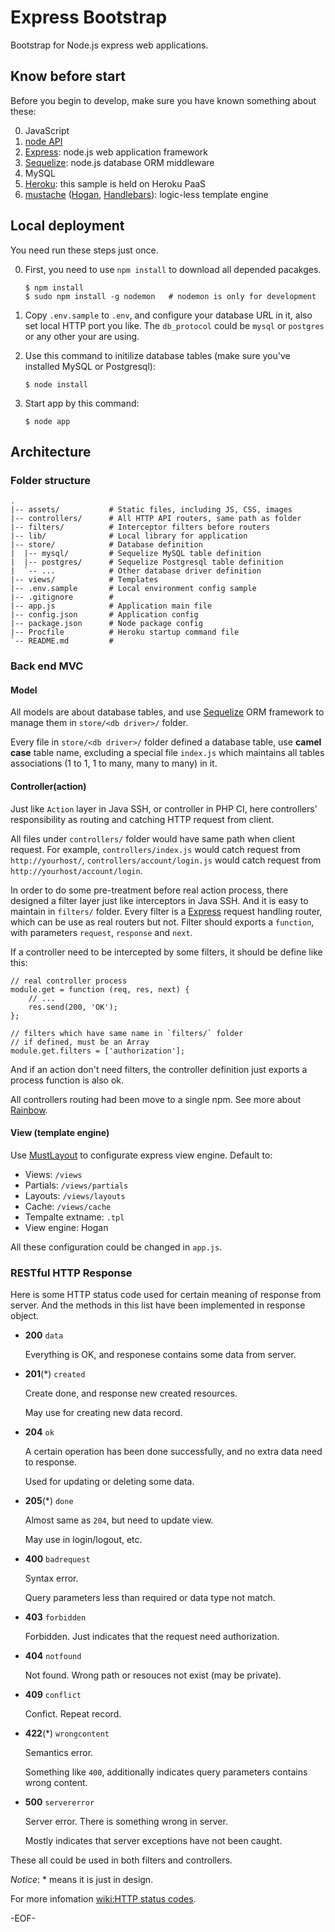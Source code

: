 Express Bootstrap
=================

Bootstrap for Node.js express web applications.

## Know before start ##

Before you begin to develop, make sure you have known something about these:

0. JavaScript
0. [node API](http://nodejs.org/api/)
0. [Express][]: node.js web application framework
0. [Sequelize][]: node.js database ORM middleware
0. MySQL
0. [Heroku](http://www.heroku.com/): this sample is held on Heroku PaaS
0. [mustache](http://mustache.github.com/) ([Hogan](https://github.com/twitter/hogan.js), [Handlebars](http://handlebarsjs.com/)): logic-less template engine

## Local deployment ##

You need run these steps just once.

0.  First, you need to use `npm install` to download all depended pacakges.

		$ npm install
		$ sudo npm install -g nodemon   # nodemon is only for development

0.  Copy `.env.sample` to `.env`, and configure your database URL in it, also set local HTTP port you like. The `db_protocol` could be `mysql` or `postgres` or any other your are using.

0.  Use this command to initilize database tables (make sure you've installed MySQL or Postgresql):

		$ node install

0.  Start app by this command:

		$ node app

## Architecture ##

### Folder structure ###

	.
	|-- assets/           # Static files, including JS, CSS, images
	|-- controllers/      # All HTTP API routers, same path as folder
	|-- filters/          # Interceptor filters before routers
	|-- lib/              # Local library for application
	|-- store/            # Database definition
	|  |-- mysql/         # Sequelize MySQL table definition
	|  |-- postgres/      # Sequelize Postgresql table definition
	|  `-- ...            # Other database driver definition
	|-- views/            # Templates
	|-- .env.sample       # Local environment config sample
	|-- .gitignore        #
	|-- app.js            # Application main file
	|-- config.json       # Application config
	|-- package.json      # Node package config
	|-- Procfile          # Heroku startup command file
	`-- README.md         #

### Back end MVC ###

#### Model ####

All models are about database tables, and use [Sequelize][] ORM framework to manage them in `store/<db driver>/` folder.

Every file in `store/<db driver>/` folder defined a database table, use **camel case** table name, excluding a special file `index.js` which maintains all tables associations (1 to 1, 1 to many, many to many) in it.

#### Controller(action) ####

Just like `Action` layer in Java SSH, or controller in PHP CI, here controllers' responsibility as routing and catching HTTP request from client.

All files under `controllers/` folder would have same path when client request. For example, `controllers/index.js` would catch request from `http://yourhost/`, `controllers/account/login.js` would catch request from `http://yourhost/account/login`.

In order to do some pre-treatment before real action process, there designed a filter layer just like interceptors in Java SSH. And it is easy to maintain in `filters/` folder. Every filter is a [Express][] request handling router, which can be use as real routers but not. Filter should exports a `function`, with parameters `request`, `response` and `next`.

If a controller need to be intercepted by some filters, it should be define like this:

	// real controller process
	module.get = function (req, res, next) {
		// ...
		res.send(200, 'OK');
	};

	// filters which have same name in `filters/` folder
	// if defined, must be an Array
	module.get.filters = ['authorization'];

And if an action don't need filters, the controller definition just exports a process function is also ok.

All controllers routing had been move to a single npm. See more about [Rainbow](https://github.com/mytharcher/rainbow).

#### View (template engine) ####

Use [MustLayout](https://github.com/mytharcher/mustlayout) to configurate express view engine. Default to:

* Views: `/views`
* Partials: `/views/partials`
* Layouts: `/views/layouts`
* Cache: `/views/cache`
* Tempalte extname: `.tpl`
* View engine: Hogan

All these configuration could be changed in `app.js`.

### RESTful HTTP Response ###

Here is some HTTP status code used for certain meaning of response from server. And the methods in this list have been implemented in response object.

*	**200** `data`

	Everything is OK, and responese contains some data from server.

*	**201**(\*) `created`

	Create done, and response new created resources.

	May use for creating new data record.

*	**204** `ok`

	A certain operation has been done successfully, and no extra data need to response.

	Used for updating or deleting some data.

*	**205**(\*) `done`

	Almost same as `204`, but need to update view.

	May use in login/logout, etc.

*	**400** `badrequest`

	Syntax error.

	Query parameters less than required or data type not match.

*	**403** `forbidden`

	Forbidden. Just indicates that the request need authorization.

*	**404** `notfound`

	Not found. Wrong path or resouces not exist (may be private).

*	**409** `conflict`

	Confict. Repeat record.

*	**422**(\*) `wrongcontent`

	Semantics error.

	Something like `400`, additionally indicates query parameters contains wrong content.

*	**500** `servererror`

	Server error. There is something wrong in server.

	Mostly indicates that server exceptions have not been caught.

These all could be used in both filters and controllers.

*Notice*: \* means it is just in design.

For more infomation [wiki:HTTP status codes](http://en.wikipedia.org/wiki/HTTP_status_code).

-EOF-

[Express]: http://expressjs.com/
[Sequelize]: http://www.sequelizejs.com/

